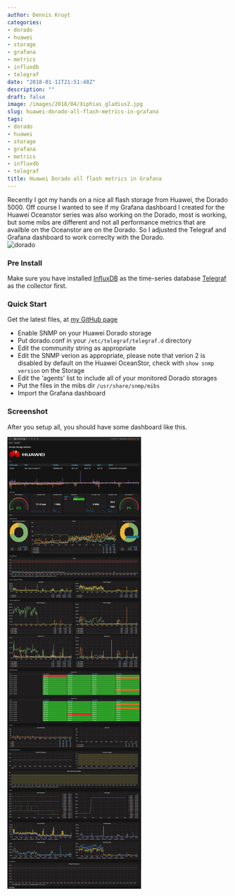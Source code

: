 ```yaml
---
author: Dennis Kruyt
categories:
- dorado
- huawei
- storage
- grafana
- metrics
- influxdb
- telegraf
date: "2018-01-11T21:51:48Z"
description: ""
draft: false
image: /images/2018/04/Xiphias_gladius2.jpg
slug: huawei-dorado-all-flash-metrics-in-grafana
tags:
- dorado
- huawei
- storage
- grafana
- metrics
- influxdb
- telegraf
title: Huawei Dorado all flash metrics in Grafana
---
```



Recently I got my hands on a nice all flash storage from Huawei, the Dorado 5000. Off course I wanted to see if my Grafana dashboard I created for the Huawei Oceanstor series was also working on the Dorado, most is working, but some mibs are different and not all performance metrics that are availble on the Oceanstor are on the Dorado. So I adjusted the Telegraf and Grafana dashboard to work correclty with the Dorado.   
![dorado](/images/2018/01/dorado.png)
### Pre Install

Make sure you have installed [InfluxDB](https://portal.influxdata.com/downloads) as the time-series database [Telegraf](https://portal.influxdata.com/downloads) as the collector first.

### Quick Start

Get the latest files, at [my GitHub page](https://github.com/dkruyt/OceanStor_Grafana)

* Enable SNMP on your Huawei Dorado storage
* Put dorado.conf in your `/etc/telegraf/telegraf.d` directory
* Edit the community string as appropriate
* Edit the SNMP verion as appropriate, please note that verion 2 is disabled by default on the Huawei OceanStor, check with `show snmp version` on the Storage
* Edit the 'agents' list to include all of your monitored Dorado storages
* Put the files in the mibs dir `/usr/share/snmp/mibs`
* Import the Grafana dashboard

### Screenshot

After you setup all, you should have some dashboard like this.

![Grafana screenshot Dorado](https://github.com/dkruyt/Dorado_Grafana/blob/master/Huawei_Dorado_Storage.jpg?raw=true)

